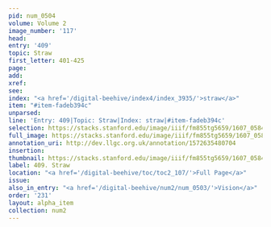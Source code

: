 ```yaml
---
pid: num_0504
volume: Volume 2
image_number: '117'
head:
entry: '409'
topic: Straw
first_letter: 401-425
page:
add:
xref:
see:
index: "<a href='/digital-beehive/index4/index_3935/'>straw</a>"
item: "#item-fadeb394c"
unparsed:
line: 'Entry: 409|Topic: Straw|Index: straw|#item-fadeb394c'
selection: https://stacks.stanford.edu/image/iiif/fm855tg5659/1607_0584/323,1361,3024,259/full/0/default.jpg
full_image: https://stacks.stanford.edu/image/iiif/fm855tg5659/1607_0584/full/full/0/default.jpg
annotation_uri: http://dev.llgc.org.uk/annotation/1572635480704
insertion:
thumbnail: https://stacks.stanford.edu/image/iiif/fm855tg5659/1607_0584/323,1361,600,180/250,/0/default.jpg
label: 409. Straw
location: "<a href='/digital-beehive/toc/toc2_107/'>Full Page</a>"
issue:
also_in_entry: "<a href='/digital-beehive/num2/num_0503/'>Vision</a>"
order: '231'
layout: alpha_item
collection: num2
---
```

